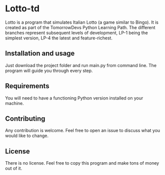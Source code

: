 # Lotto-td

Lotto is a program that simulates Italian Lotto (a game similar to Bingo).
It is created as part of the TomorrowDevs Python Learning Path.
The different branches represent subsequent levels of development,
LP-1 being the simplest version, LP-4 the latest and feature-richest.

## Installation and usage

Just download the project folder and run main.py from command line.
The program will guide you through every step.

## Requirements

You will need to have a functioning Python version installed on your machine.

## Contributing
Any contribution is welcome.
Feel free to open an issue to discuss what you would like to change.

## License
There is no license.
Feel free to copy this program and make tons of money out of it.
